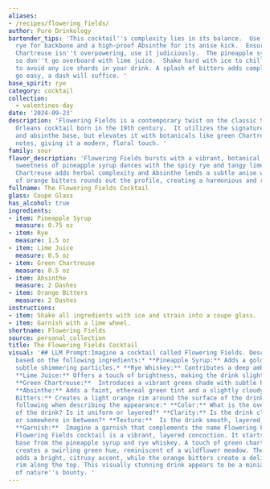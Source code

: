 ```yaml
---
aliases:
- /recipes/flowering_fields/
author: Pure Drinkology
bartender_tips: 'This cocktail''s complexity lies in its balance.  Use a good quality
  rye for backbone and a high-proof Absinthe for its anise kick.  Ensure the Green
  Chartreuse isn''t overpowering, use it judiciously.  The pineapple syrup adds sweetness,
  so don''t go overboard with lime juice.  Shake hard with ice to chill, and strain
  to avoid any ice shards in your drink. A splash of bitters adds complexity, but
  go easy, a dash will suffice. '
base_spirit: rye
category: cocktail
collection: 
  - valentines-day
date: '2024-09-23'
description: 'Flowering Fields is a contemporary twist on the classic Sazerac, a New
  Orleans cocktail born in the 19th century.  It utilizes the signature rye whiskey
  and absinthe base, but elevates it with botanicals like green Chartreuse and citrus
  notes, giving it a modern, floral touch. '
family: sour
flavor_description: 'Flowering Fields bursts with a vibrant, botanical symphony. The
  sweetness of pineapple syrup dances with the spicy rye and tangy lime, while Green
  Chartreuse adds herbal complexity and Absinthe lends a subtle anise whisper. A touch
  of orange bitters rounds out the profile, creating a harmonious and refreshing experience. '
fullname: The Flowering Fields Cocktail
glass: Coupe Glass
has_alcohol: true
ingredients:
- item: Pineapple Syrup
  measure: 0.75 oz
- item: Rye
  measure: 1.5 oz
- item: Lime Juice
  measure: 0.5 oz
- item: Green Chartreuse
  measure: 0.5 oz
- item: Absinthe
  measure: 2 Dashes
- item: Orange Bitters
  measure: 2 Dashes
instructions:
- item: Shake all ingredients with ice and strain into a coupe glass.
- item: Garnish with a lime wheel.
shortname: Flowering Fields
source: personal_collection
title: The Flowering Fields Cocktail
visual: '## LLM Prompt:Imagine a cocktail called Flowering Fields. Describe its appearance
  based on the following ingredients:* **Pineapple Syrup:** Adds a golden hue with
  subtle shimmering particles.* **Rye Whiskey:** Contributes a deep amber color.*
  **Lime Juice:** Offers a touch of brightness, making the drink slightly lighter.*
  **Green Chartreuse:**  Introduces a vibrant green shade with subtle herbal hints.*
  **Absinthe:** Adds a faint, ethereal green tint and a slightly cloudy effect.* **Orange
  Bitters:** Creates a light orange rim around the surface of the drink.Consider the
  following when describing the appearance:* **Color:** What is the overall color
  of the drink? Is it uniform or layered?* **Clarity:** Is the drink clear, cloudy,
  or somewhere in between?* **Texture:**  Is the drink smooth, layered, or oily?*
  **Garnish:**  Imagine a garnish that complements the name Flowering Fields.**Example:**The
  Flowering Fields cocktail is a vibrant, layered concoction. It starts with a golden-amber
  base from the pineapple syrup and rye whiskey. A touch of green chartreuse and absinthe
  creates a swirling green hue, reminiscent of a wildflower meadow. The lime juice
  adds a bright, citrusy accent, while the orange bitters create a delicate orange
  rim along the top. This visually stunning drink appears to be a miniature landscape
  of nature''s bounty. '
---
```



